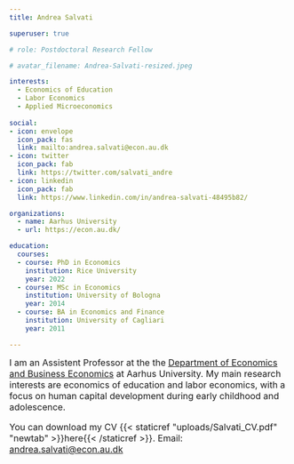 ```yaml
---
title: Andrea Salvati

superuser: true

# role: Postdoctoral Research Fellow

# avatar_filename: Andrea-Salvati-resized.jpeg

interests:
  - Economics of Education
  - Labor Economics
  - Applied Microeconomics
  
social:
- icon: envelope
  icon_pack: fas
  link: mailto:andrea.salvati@econ.au.dk
- icon: twitter
  icon_pack: fab
  link: https://twitter.com/salvati_andre
- icon: linkedin
  icon_pack: fab
  link: https://www.linkedin.com/in/andrea-salvati-48495b82/

organizations:
  - name: Aarhus University
  - url: https://econ.au.dk/ 

education:
  courses:
  - course: PhD in Economics
    institution: Rice University
    year: 2022
  - course: MSc in Economics
    institution: University of Bologna
    year: 2014
  - course: BA in Economics and Finance
    institution: University of Cagliari
    year: 2011

---
```


<font size="3">I am an Assistent Professor at the the [Department of Economics and Business Economics](https://econ.au.dk/) at Aarhus University. My main research interests are economics of education and labor economics, with a focus on human capital development during early childhood and adolescence. 

<!-- I am a [CESIfo](https://www.cesifo.org/) Research Network Affiliate. -->

You can download my CV {{< staticref "uploads/Salvati_CV.pdf" "newtab" >}}here{{< /staticref >}}. Email: andrea.salvati@econ.au.dk

</font>
